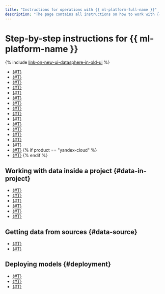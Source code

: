 ```yaml
---
title: "Instructions for operations with {{ ml-platform-full-name }}"
description: "The page contains all instructions on how to work with {{ ml-platform-full-name }} in {{ yandex-cloud }}. Learn how to create a project, install dependencies, run a code sample in a notebook, work with checkpoints, manage computing resources, publish a notebook, use Git, upload data from a variety of sources, and deploy a trained model as a microservice."
---
```


# Step-by-step instructions for {{ ml-platform-name }}

{% include [link-on-new-ui-datasphere-in-old-ui](../../_includes/datasphere/datasphere-old-note.md) %}

* [{#T}](projects/create.md)
* [{#T}](projects/install-dependencies.md)
* [{#T}](projects/snippets.md)
* [{#T}](projects/checkpoints.md)
* [{#T}](projects/control-compute-resources.md)
* [{#T}](projects/custom-limits.md)
* [{#T}](projects/set-ds-budget.md)
* [{#T}](projects/storage-resize.md)
* [{#T}](user-images.md)
* [{#T}](user-images-cell.md)
* [{#T}](projects/clear-kernel-state.md)
* [{#T}](projects/publication.md)
* [{#T}](projects/export.md)
* [{#T}](projects/update.md)
* [{#T}](projects/delete.md)
* [{#T}](projects/work-with-git.md)
{% if product == "yandex-cloud" %}
* [{#T}](data-proc-integration.md)
{% endif %}


## Working with data inside a project {#data-in-project}

* [{#T}](data/secret-create.md)
* [{#T}](data/secret-call.md)
* [{#T}](data/secret-copy.md)
* [{#T}](data/secret-change.md)
* [{#T}](data/secret-delete.md)
* [{#T}](taas-run.md)

## Getting data from sources {#data-source}

* [{#T}](data/connect-to-clickhouse.md)
* [{#T}](data/connect-to-postgresql.md)

## Deploying models {#deployment}
* [{#T}](node-cell.md)
* [{#T}](node-customization.md)
* [{#T}](node-api.md)